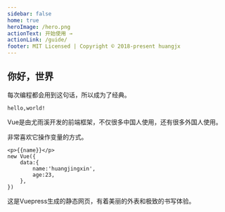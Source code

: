 ```yaml
---
sidebar: false
home: true
heroImage: /hero.png
actionText: 开始使用 →
actionLink: /guide/
footer: MIT Licensed | Copyright © 2018-present huangjx
---
```


## 你好，世界

每次编程都会用到这句话，所以成为了经典。

```text
hello,world!
```

Vue是由尤雨溪开发的前端框架，不仅很多中国人使用，还有很多外国人使用。

非常喜欢它操作变量的方式。

```js{4}
<p>{{name}}</p>
new Vue({
    data:{
        name:'huangjingxin',
        age:23,
    },
})
```

这是Vuepress生成的静态网页，有着美丽的外表和极致的书写体验。

